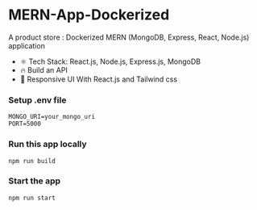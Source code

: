 # MERN-App-Dockerized
A product store : Dockerized MERN (MongoDB, Express, React, Node.js) application

-   ⚛️ Tech Stack: React.js, Node.js, Express.js, MongoDB
-   🔥 Build an API
-   📱 Responsive UI With React.js and Tailwind css

### Setup .env file

```shell
MONGO_URI=your_mongo_uri
PORT=5000
```

### Run this app locally

```shell
npm run build
```

### Start the app

```shell
npm run start
```
